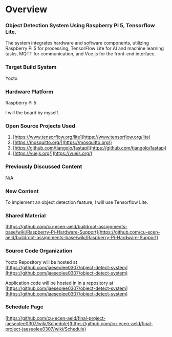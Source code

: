 # Overview
### Object Detection System Using Raspberry PI 5, Tensorflow Lite.
The system integrates hardware and software components, utilizing Raspberry Pi 5 for processing, TensorFlow Lite for AI and machine learning tasks, MQTT for communication, and Vue.js for the front-end interface. 


### Target Build System
Yocto

### Hardware Platform
Raspberry Pi 5 

I will the board by myself. 

### Open Source Projects Used

1. [https://www.tensorflow.org/lite](https://www.tensorflow.org/lite)
2. [https://mosquitto.org/](https://mosquitto.org/)
2. [https://github.com/tiangolo/fastapi](https://github.com/tiangolo/fastapi)
3. [https://vuejs.org/](https://vuejs.org/)

### Previously Discussed Content
N/A

### New Content
To implement an object detection feature, I will use Tensorflow Lite.


### Shared Material
[https://github.com/cu-ecen-aeld/buildroot-assignments-base/wiki/Raspberry-Pi-Hardware-Support](https://github.com/cu-ecen-aeld/buildroot-assignments-base/wiki/Raspberry-Pi-Hardware-Support)

### Source Code Organization
Yocto Repository will be hosted at [https://github.com/jaeseolee0307/object-detect-system](https://github.com/jaeseolee0307/object-detect-system)

Application code will be hosted in in a repository at [https://github.com/jaeseolee0307/object-detect-system](https://github.com/jaeseolee0307/object-detect-system)

### Schedule Page
[https://github.com/cu-ecen-aeld/final-project-jaeseolee0307/wiki/Schedule](https://github.com/cu-ecen-aeld/final-project-jaeseolee0307/wiki/Schedule)
